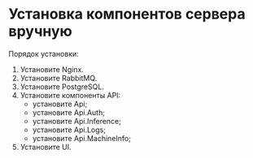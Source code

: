 # Установка компонентов сервера вручную

Порядок установки:
1. Установите Nginx.
1. Установите RabbitMQ.
1. Установите PostgreSQL.
1. Установите компоненты API:
   - установите Api;
   - установите Api.Auth;
   - установите Api.Inference;
   - установите Api.Logs;
   - установите Api.MachineInfo;
1. Установите UI.
